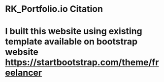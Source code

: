 # RK_Portfolio.io Citation
# I built this website using existing template available on bootstrap website https://startbootstrap.com/theme/freelancer
